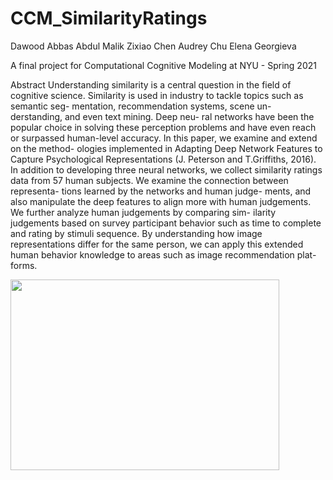 # CCM_SimilarityRatings

Dawood Abbas Abdul Malik
Zixiao Chen
Audrey Chu
Elena Georgieva 

A final project for Computational Cognitive Modeling at NYU - Spring 2021

Abstract
Understanding similarity is a central question in the field of cognitive science. Similarity is used in industry to tackle topics such as semantic seg- mentation, recommendation systems, scene un- derstanding, and even text mining. Deep neu- ral networks have been the popular choice in solving these perception problems and have even reach or surpassed human-level accuracy. In this paper, we examine and extend on the method- ologies implemented in Adapting Deep Network Features to Capture Psychological Representations (J. Peterson and T.Griffiths, 2016). In addition to developing three neural networks, we collect similarity ratings data from 57 human subjects. We examine the connection between representa- tions learned by the networks and human judge- ments, and also manipulate the deep features to align more with human judgements. We further analyze human judgements by comparing sim- ilarity judgements based on survey participant behavior such as time to complete and rating by stimuli sequence. By understanding how image representations differ for the same person, we can apply this extended human behavior knowledge to areas such as image recommendation plat- forms.

<img src="https://raw.githubusercontent.com/audreychu/CCM_SimilarityRatings/main/Report_Visuals/figure23.png" width="430" height="305" />